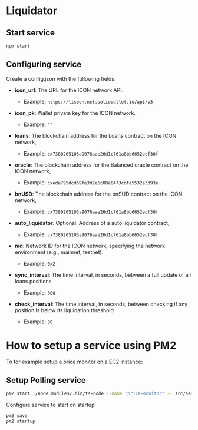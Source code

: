 # Liquidator

## Start service
``` bash
npm start
```

## Configuring service
Create a config.json with the following fields.

- **icon_url**: The URL for the ICON network API.
  - Example: `https://lisbon.net.solidwallet.io/api/v3`

- **icon_pk**: Wallet private key for the ICON network.
  - Example: `""`

- **loans**: The blockchain address for the Loans contract on the ICON network,
  - Example: `cx7380205103a9076aae26d1c761a8bb6652ecf30f`

- **oracle**: The blockchain address for the Balanced oracle contract on the ICON network,
  - Example: `cxeda795dcd69fe3d2e6c88a6473cdfe5532a3393e`

- **bnUSD**: The blockchain address for the bnSUD contract on the ICON network,
  - Example: `cx7380205103a9076aae26d1c761a8bb6652ecf30f`

- **auto_liquidator**: Optional: Address of a auto liquidator contract,
  - Example: `cx7380205103a9076aae26d1c761a8bb6652ecf30f`

- **nid**: Network ID for the ICON network, specifying the network environment (e.g., mainnet, testnet).
  - Example: `0x2`

- **sync_interval**: The time interval, in seconds, between a full update of all loans positions
  - Example: `300`
- **check_interval**: The time interval, in seconds, between checking if any position is below its liquidation threshold
  - Example: `30`

# How to setup a service using PM2
To for example setup a price monitor on a EC2 instance:

## Setup Polling service
``` bash
pm2 start ./node_modules/.bin/ts-node --name "price-monitor" -- src/servicePoll.ts
```

Configure service to start on startup
``` bash
pm2 save
pm2 startup
```
